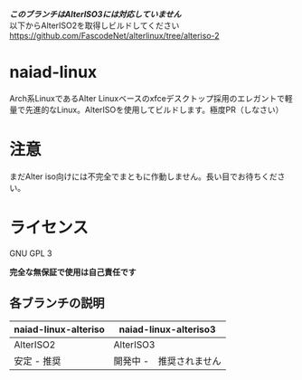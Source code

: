 ***このブランチはAlterISO3には対応していません*** <br>
以下からAlterISO2を取得しビルドしてください
<https://github.com/FascodeNet/alterlinux/tree/alteriso-2>
# naiad-linux
Arch系LinuxであるAlter Linuxベースのxfceデスクトップ採用のエレガントで軽量で先進的なLinux。AlterISOを使用してビルドします。極度PR（しなさい）

# 注意
まだAlter iso向けには不完全でまともに作動しません。長い目でお待ちください。

# ライセンス
GNU GPL 3

**完全な無保証で使用は自己責任です**

## 各ブランチの説明
|  naiad-linux-alteriso   |  naiad-linux-alteriso3  |
|          ----           |           ----          |
|  AlterISO2              |  AlterISO3              |
|  安定 - 推奨           　 | 開発中 -　推奨されません    |

